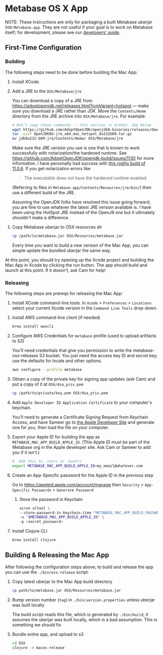# Metabase OS X App

NOTE: These instructions are only for packaging a built Metabase uberjar into `Metabase.app`. They are not useful if your goal is to work on Metabase itself; for development, please see
our [developers' guide](developers-guide.md).

## First-Time Configuration

### Building

The following steps need to be done before building the Mac App:

1.  Install XCode.

1.  Add a JRE to the `OSX/Metabase/jre`

    You can download a copy of a JRE from https://adoptopenjdk.net/releases.html?jvmVariant=hotspot — make sure you download a JRE rather than JDK. Move the `Contents/Home` directory from the JRE archive into `OSX/Metabase/jre`. For example:

    ```bash
    # Don't copy these commands -- this version is broken. See below
    wget https://github.com/AdoptOpenJDK/openjdk8-binaries/releases/download/jdk8u232-b09/OpenJDK8U-jre_x64_mac_hotspot_8u232b09.tar.gz
    tar -xzvf OpenJDK8U-jre_x64_mac_hotspot_8u232b09.tar.gz
    mv jdk8u232-b09-jre/Contents/Home/ OSX/Metabase/jre
    ```

    Make sure the JRE version you use is one that is known to work successfully with notarization/the hardened
    runtime. See https://github.com/AdoptOpenJDK/openjdk-build/issues/1130 for more information. I have personally had
    success with [this nighly build of
    11.0.6](https://github.com/AdoptOpenJDK/openjdk11-binaries/releases/download/jdk11u-2020-02-05-17-25/OpenJDK11U-jre_x64_mac_hotspot_2020-02-05-17-25.tar.gz). If you get notarization errors like

    > The executable does not have the hardened runtime enabled.

    (Referring to files in `Metabase.app/Contents/Resources/jre/bin/`) then use a different build of the JRE.

    Assuming the OpenJDK folks have resolved this issue going forward, you are fine to use whatever the latest JRE version available is. I have been using the HotSpot JRE instead of the
    OpenJ9 one but it ultimately shouldn't make a difference.

1)  Copy Metabase uberjar to OSX resources dir

    ```bash
    cp /path/to/metabase.jar OSX/Resources/metabase.jar
    ```

    Every time you want to build a new version of the Mac App, you can simple update the bundled uberjar the same way.

At this point, you should try opening up the Xcode project and building the Mac App in Xcode by clicking the run button. The app should build and launch at this point. If it doesn't, ask Cam for help!

### Releasing

The following steps are prereqs for releasing the Mac App:

1.  Install XCode command-line tools. In `Xcode` > `Preferences` > `Locations` select your current Xcode version in the `Command Line Tools` drop-down.

1)  Install AWS command-line client (if needed)

    ```bash
    brew install awscli
    ```

1)  Configure AWS Credentials for `metabase` profile (used to upload artifacts to S3)

    You'll need credentials that give you permission to write the metabase-osx-releases S3 bucket.
    You just need the access key ID and secret key; use the defaults for locale and other options.

    ```bash
    aws configure --profile metabase
    ```

1)  Obtain a copy of the private key for signing app updates (ask Cam) and put a copy of it at `OSX/dsa_priv.pem`

    ```bash
    cp /path/to/private/key.pem OSX/dsa_priv.pem
    ```

1)  Add `Apple Developer ID Application Certificate` to your computer's keychain.

    You'll need to generate a Certificate Signing Request from Keychain Access, and have Sameer go to [the Apple Developer Site](https://developer.apple.com/account/mac/certificate/) and generate one for you, then load the file on your computer.

1)  Export your Apple ID for building the app as `METABASE_MAC_APP_BUILD_APPLE_ID`. (This Apple ID must be part of the Metabase org in the Apple developer site. Ask Cam or Sameer to add you if it isn't.)

    ```bash
    #  Add this to .zshrc or .bashrc
    export METABASE_MAC_APP_BUILD_APPLE_ID=my_email@whatever.com
    ```

1)  Create an App-Specific password for the Apple ID in the previous step

    Go to https://appleid.apple.com/account/manage then `Security` > `App-Specific Passwords` > `Generate Password`

    1.  Store the password in Keychain

        ```bash
        xcrun altool \
        --store-password-in-keychain-item "METABASE_MAC_APP_BUILD_PASSWORD" \
        -u "$METABASE_MAC_APP_BUILD_APPLE_ID" \
        -p <secret_password>
        ```

1)  Install Clojure CLI

    ```bash
    brew install clojure
    ```

## Building & Releasing the Mac App

After following the configuration steps above, to build and release the app you can use the `./bin/osx-release` script:

1. Copy latest uberjar to the Mac App build directory

   ```bash
   cp path/to/metabase.jar OSX/Resources/metabase.jar
   ```

1. Bump version number (`tag`) in `./bin/version.properties` unless uberjar was built locally

   The build script reads this file, which is generated by `./bin/build`; it assumes the uberjar was built locally, which is a bad assumption. This is something we should fix

1. Bundle entire app, and upload to s3

   ```bash
   cd OSX
   clojure -m macos-release
   ```
